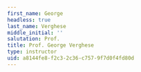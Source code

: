 ```yaml
---
first_name: George
headless: true
last_name: Verghese
middle_initial: ''
salutation: Prof.
title: Prof. George Verghese
type: instructor
uid: a8144fe8-f2c3-2c36-c757-9f7d0f4fd80d
---
```

